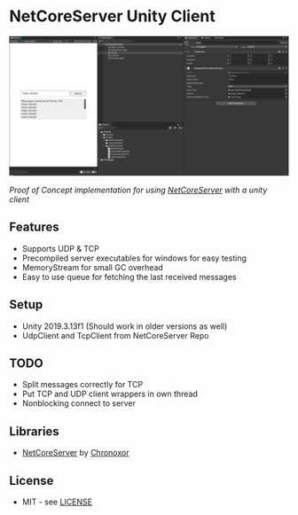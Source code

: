 # NetCoreServer Unity Client

![Unity Editor Screenshot](docs/preview.png)

*Proof of Concept implementation for using [NetCoreServer](https://github.com/chronoxor/NetCoreServer) with a unity client*

## Features

* Supports UDP & TCP
* Precompiled server executables for windows for easy testing
* MemoryStream for small GC overhead
* Easy to use queue for fetching the last received messages



## Setup

* Unity 2019.3.13f1 (Should work in older versions as well)
* UdpClient and TcpClient from NetCoreServer Repo



## TODO

* Split messages correctly for TCP
* Put TCP and UDP client wrappers in own thread
* Nonblocking connect to server

## Libraries

* [NetCoreServer](https://github.com/chronoxor/NetCoreServer) by [Chronoxor](https://github.com/chronoxor/)

## License

* MIT - see [LICENSE](./LICENSE.md)